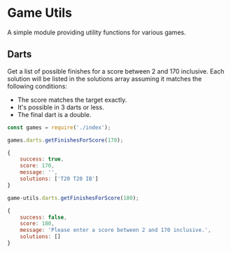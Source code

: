 # Game Utils
A simple module providing utility functions for various games.

## Darts
Get a list of possible finishes for a score between 2 and 170 inclusive. Each solution will be listed in the solutions array assuming it matches the following conditions:
* The score matches the target exactly.
* It's possible in 3 darts or less.
* The final dart is a double.

```js
const games = require('./index');

games.darts.getFinishesForScore(170);

{
    success: true,
    score: 170,
    message: '',
    solutions: ['T20 T20 IB']
}

game-utils.darts.getFinishesForScore(180);

{
    success: false,
    score: 180,
    message: 'Please enter a score between 2 and 170 inclusive.',
    solutions: []
}

```